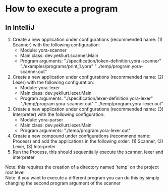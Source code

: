 # How to execute a program
## In IntelliJ

1. Create a new application under configurations (recommended name: (1) Scanner) with the following
   configuration:
    - Module: yora-scanner
    - Main class: dev.yekllurt.scanner.Main
    - Program arguments: "./specification/token-definition.yora-scanner" "./examples/programs/print_1.yora" "
      ./temp/program.yora-scanner.out"
2. Create a new application under configurations (recommended name: (2) Lexer) with the following configuration:
    - Module: yora-lexer
    - Main class: dev.yekllurt.lexer.Main
    - Program arguments: "./specification/lexer-definition.yora-lexer" "./temp/program.yora-scanner.out" "
      ./temp/program.yora-lexer.out"
3. Create a new application under configurations (recommended name: (3) Interpreter) with the following configuration:
    - Module: yora-parser
    - Main class: dev.yekllurt.lexer.Main
    - Program arguments: "./temp/program.yora-lexer.out"
4. Create a new compound under configurations (recommend name: Process) and add the applications in the following
   order: (1) Scanner, (2) Lexer, (3) Interpreter
5. Run the Process, this should sequentially execute the scanner, lexer and interpreter

Note: this requires the creation of a directory named 'temp' on the project root level <br>
Note: if you want to execute a different program you can do this by simply changing the second program argument of the
scanner